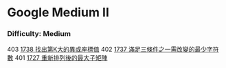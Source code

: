 # Google Medium II

### Difficulty: Medium

403 [1738 找出第K大的異或座標值](./Google/1738.md) 
402 [1737 滿足三條件之一需改變的最少字符數](./Google/1737.md) 
401 [1727 重新排列後的最大子矩陣](./Google/1727.md) 
